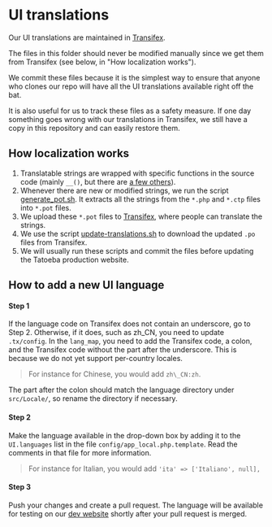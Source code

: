 UI translations
===============

Our UI translations are maintained in [Transifex](https://en.wiki.tatoeba.org/articles/show/interface-translation).

The files in this folder should never be modified manually since we get them from Transifex (see below, in "How localization works").

We commit these files because it is the simplest way to ensure that anyone who clones our repo will have all the UI translations available right off the bat.

It is also useful for us to track these files as a safety measure. If one day something goes wrong with our translations in Transifex, we still have a copy in this repository and can easily restore them.


How localization works
----------------------

1. Translatable strings are wrapped with specific functions in the source code (mainly `__()`, but there are [a few others](https://book.cakephp.org/3.0/en/core-libraries/internationalization-and-localization.html#using-translation-functions)).
2. Whenever there are new or modified strings, we run the script [generate_pot.sh](https://github.com/Tatoeba/tatoeba2/blob/dev/tools/generate_pot.sh). It extracts all the strings from the `*.php` and `*.ctp` files into `*.pot` files.
3. We upload these `*.pot` files to [Transifex](https://en.wiki.tatoeba.org/articles/show/interface-translation), where people can translate the strings.
4. We use the script [update-translations.sh](https://github.com/Tatoeba/tatoeba2/blob/dev/tools/update-translations.sh) to download the updated `.po` files from Transifex.
5. We will usually run these scripts and commit the files before updating the Tatoeba production website.


How to add a new UI language
----------------------------

#### Step 1

If the language code on Transifex does not contain an underscore,
go to Step 2. Otherwise, if it does, such as zh\_CN, you need
to update `.tx/config`. In the `lang_map`, you need to add the
Transifex code, a colon, and the Transifex code without the part
after the underscore. This is because we do not yet support
per-country locales.

> For instance for Chinese, you would add `zh\_CN:zh`.

The part after the colon should match the language directory
under `src/Locale/`, so rename the directory if necessary.

#### Step 2

Make the language available in the drop-down box
by adding it to the `UI.languages` list in the file
`config/app_local.php.template`. Read the comments in
that file for more information.

> For instance for Italian, you would add `'ita' => ['Italiano', null],`


#### Step 3

Push your changes and create a pull request. The language will 
be available for testing on our [dev website](https://dev.tatoeba.org)
shortly after your pull request is merged.
